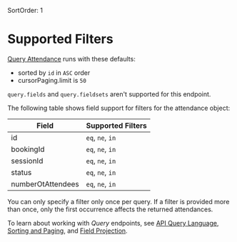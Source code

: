 SortOrder: 1
# Supported Filters


[Query Attendance](https://dev.wix.com/api/rest/wix-bookings/bookings-attendance-v2/query-attendance) runs with these defaults:

+ sorted by `id` in `ASC` order
+ cursorPaging.limit is `50`

`query.fields` and `query.fieldsets` aren't supported for this endpoint.

The following table shows field support for filters for the attendance object:


| Field             | Supported Filters                             |
|-------------------| --------------------------------------------- |
| id                | `eq`, `ne`, `in` |
| bookingId         | `eq`, `ne`, `in` |
| sessionId         | `eq`, `ne`, `in` |
| status            | `eq`, `ne`, `in` |
| numberOtAttendees | `eq`, `ne`, `in` |


You can only specify a filter only once per query. If a filter is provided
more than once, only the first occurrence affects the returned attendances.


To learn about working with _Query_ endpoints, see
[API Query Language](https://dev.wix.com/api/rest/getting-started/api-query-language),
[Sorting and Paging](https://dev.wix.com/api/rest/getting-started/sorting-and-paging),
and [Field Projection](https://dev.wix.com/api/rest/getting-started/field-projection).